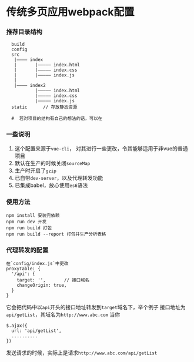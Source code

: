 # 传统多页应用webpack配置

### 推荐目录结构
      build
      config
      src
       |———— index
       |       |————— index.html
       |       |————— index.css
       |       |————— index.js
       |
       |———— index2
               |————— index.html
               |————— index.css
               |————— index.js
      static      // 存放静态资源
      
      #  若对项目的结构有自己的想法的话，可以在
### 一些说明
1.  这个配置来源于`vue-cli`， 对其进行一些更改，令其能够适用于非vue的普通项目
2.  默认在生产的时候关闭`sourceMap`
3.  生产时开启了`gzip`
4.  已自带`dev-server`，以及代理转发功能
5.  已集成babel，放心使用`es6`语法

### 使用方法
    npm install 安装完依赖
    npm run dev 开发
    npm run build 打包
    npm run build --report 打包并生产分析表格

### 代理转发的配置
    在`config/index.js`中更改
    proxyTable: {
      '/api': {
        target: '',       // 接口域名
        changeOrigin: true,
      }
    }
  
它会把代码中以`api`开头的接口地址转发到`target`域名下，举个例子
接口地址为`api/getList`，其域名为`http://www.abc.com` 当你

    $.ajax({
      url: 'api/getList',
      ..........
    })

发送请求的时候，实际上是请求`http://www.abc.com/api/getList`
    


    